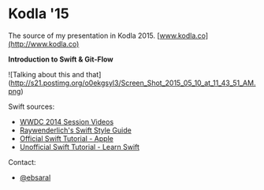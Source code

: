 # Kodla '15

The source of my presentation in Kodla 2015. [www.kodla.co](http://www.kodla.co)

**Introduction to Swift & Git-Flow**

![Talking about this and that]
(http://s21.postimg.org/o0ekgsyl3/Screen_Shot_2015_05_10_at_11_43_51_AM.png)

Swift sources:
- [WWDC 2014 Session Videos](https://developer.apple.com/videos/wwdc/2014/)
- [Raywenderlich's Swift Style Guide](https://github.com/raywenderlich/swift-style-guide)
- [Official Swift Tutorial - Apple](https://developer.apple.com/library/ios/documentation/Swift/Conceptual/Swift_Programming_Language/GuidedTour.html)
- [Unofficial Swift Tutorial - Learn Swift](http://www.learnswift.tips/)

Contact:
- [@ebsaral](http://www.twitter.com/ebsaral)
